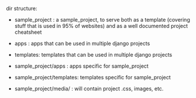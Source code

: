 dir structure:

* sample_project : a sample_project, to serve both as a template (covering stuff that is used in 95% of websites)
    and as a well documented project cheatsheet

* apps : apps that can be used in multiple django projects
* templates: templates that can be used in multiple django projects

* sample_project/apps : apps specific for sample_project
* sample_project/templates: templates specific for sample_project

* sample_project/media/ : will contain project .css, images, etc.
